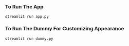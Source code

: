 ### To Run The App
`streamlit run app.py`

### To Run The Dummy For Customizing Appearance
`streamlit run dummy.py`